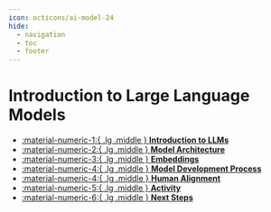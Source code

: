 ```yaml
---
icon: octicons/ai-model-24
hide:
  - navigation
  - toc
  - footer
---
```


# Introduction to Large Language Models


<div class="grid cards" markdown>

- [ :material-numeric-1:{ .lg .middle } __Introduction to LLMs__](intro.md)
- [ :material-numeric-2:{ .lg .middle } __Model Architecture__](architecture.md) 
- [ :material-numeric-3:{ .lg .middle } __Embeddings__](embeddings.md) 
- [ :material-numeric-4:{ .lg .middle } __Model Development Process__](model-development.md) 
- [ :material-numeric-4:{ .lg .middle } __Human Alignment__](reward-model.md)  
- [ :material-numeric-5:{ .lg .middle } __Activity__](activity.md)
- [ :material-numeric-6:{ .lg .middle } __Next Steps__](next-steps.md) 

</div>